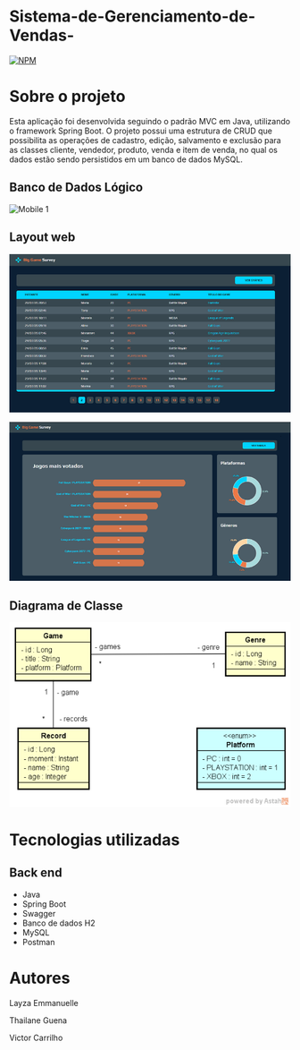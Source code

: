 # Sistema-de-Gerenciamento-de-Vendas-

[![NPM](https://img.shields.io/npm/l/react)](https://github.com/devsuperior/sds1-wmazoni/blob/master/LICENSE) 

# Sobre o projeto

Esta aplicação foi desenvolvida seguindo o padrão MVC em Java, utilizando o framework Spring Boot. O projeto possui uma estrutura de CRUD que possibilita as operações de cadastro, edição, salvamento e exclusão para as classes cliente, vendedor, produto, venda e item de venda, no qual os dados estão sendo persistidos em um banco de dados MySQL.

## Banco de Dados Lógico
![Mobile 1](https://github.com/LayzaEmmannuelle/Sistema_de_Gerenciamento_de_Vendas-/blob/main/assets/banco%20l%C3%B3gico.png) 

## Layout web
![Web 1](https://github.com/acenelio/assets/raw/main/sds1/web1.png)

![Web 2](https://github.com/acenelio/assets/raw/main/sds1/web2.png)

## Diagrama de Classe
![Modelo Conceitual](https://github.com/acenelio/assets/raw/main/sds1/modelo-conceitual.png)

# Tecnologias utilizadas
## Back end
- Java
- Spring Boot
- Swagger
- Banco de dados H2
- MySQL
- Postman


# Autores

Layza Emmanuelle

Thailane Guena

Victor Carrilho
